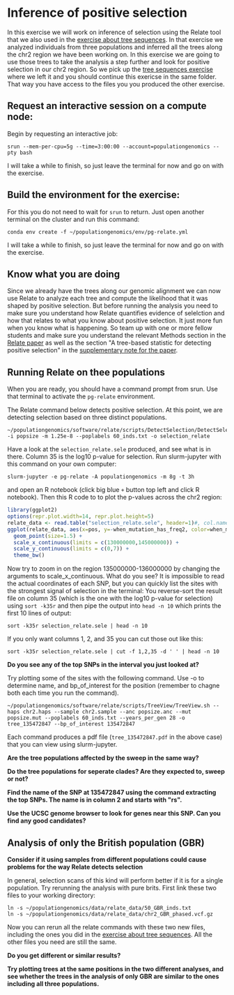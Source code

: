 
# Inference of positive selection

In this exercise we will work on inference of selection using the Relate tool that we also used in the [exercise about tree sequences](https://github.com/kaspermunch/PopulationGenomicsCourse/tree/master/Exercises/tree_sequences). In that exercise we analyzed individuals from three populations and inferred all the trees along the chr2 region we have been working on. In this exercise we are going to use those trees to take the analysis a step further and look for positive selection in our chr2 region. So we pick up the [tree sequences exercise](https://github.com/kaspermunch/PopulationGenomicsCourse/tree/master/Exercises/tree_sequences) where we left it and you should continue this exericse in the same folder. That way you have access to the files you you produced the other exercise.

## Request an interactive session on a compute node:

Begin by requesting an interactive job:

```
srun --mem-per-cpu=5g --time=3:00:00 --account=populationgenomics --pty bash
```

I will take a while to finish, so just leave the terminal for now and go on with the exercise.

## Build the environment for the exercise:

For this you do not need to wait for `srun` to return. Just open another terminal on the cluster and run this command: 

```
conda env create -f ~/populationgenomics/env/pg-relate.yml
```

I will take a while to finish, so just leave the terminal for now and go on with the exercise.

## Know what you are doing

Since we already have the trees along our genomic alignment we can now use Relate to analyze each tree and compute the likelihood that it was shaped by positive selection. But before running the analysis you need to make sure you understand how Relate quantifies evidence of selelction and how that relates to what you know about positive selection. It just more fun when you know what is happening. So team up with one or more fellow students and make sure you understand the relevant Methods section in the [Relate paper](https://www.nature.com/articles/s41588-019-0484-x) as well as the section "A tree-based statistic for detecting positive selection" in the [supplementary note for the paper](https://static-content.springer.com/esm/art%3A10.1038%2Fs41588-019-0484-x/MediaObjects/41588_2019_484_MOESM1_ESM.pdf).

## Running Relate on thee populations

When you are ready, you should have a command prompt from srun. Use that terminal to activate the `pg-relate` environment.

The Relate command below detects positive selection. At this point, we are detecting selection based on three distinct populations. 

```
~/populationgenomics/software/relate/scripts/DetectSelection/DetectSelection.sh -i popsize -m 1.25e-8 --poplabels 60_inds.txt -o selection_relate
```

Have a look at the `selection_relate.sele` produced, and see what is in there. Column 35 is the log10 p-value for selection. Run slurm-jupyter with this command on your own computer:

```
slurm-jupyter -e pg-relate -A populationgenomics -m 8g -t 3h
```

and open an R notebook (click big blue `+` button top left and click R notebook). Then this R code to to plot the p-values across the chr2 region:

```R
library(ggplot2)
options(repr.plot.width=14, repr.plot.height=5)
relate_data <- read.table("selection_relate.sele", header=1)#, col.names = c('Years', 'Effective_pop_size', 'X', 'Y', 'C'))
ggplot(relate_data, aes(x=pos, y=-when_mutation_has_freq2, color=when_mutation_has_freq2)) + 
  geom_point(size=1.5) + 
  scale_x_continuous(limits = c(130000000,145000000)) +
  scale_y_continuous(limits = c(0,7)) +
  theme_bw()
  ```

Now try to zoom in on the region 135000000-136000000 by changing the arguments to scale_x_continuous. What do you see? It is impossible to read the actual coordinates of each SNP, but you can quickly list the sites with the strongest signal of selection in the terminal: You reverse-sort the result file on column 35 (which is the one with the log10 p-value for selection) using `sort -k35r` and then pipe the output into `head -n 10` which prints the first 10 lines of output:

```
sort -k35r selection_relate.sele | head -n 10
```

If you only want columns 1, 2, and 35 you can cut those out like this:

```
sort -k35r selection_relate.sele | cut -f 1,2,35 -d ' ' | head -n 10
```

**Do you see any of the top SNPs in the interval you just looked at?**

Try plotting some of the sites with the following command. Use -o to determine name, and bp_of_interest for the position (remember to chagne both each time you run the command). 

```
~/populationgenomics/software/relate/scripts/TreeView/TreeView.sh --haps chr2.haps --sample chr2.sample --anc popsize.anc --mut popsize.mut --poplabels 60_inds.txt --years_per_gen 28 -o tree_135472847 --bp_of_interest 135472847
```

Each command produces a pdf file (`tree_135472847.pdf` in the above case) that you can view using slurm-jupyter.

**Are the tree populations affected by the sweep in the same way?**

**Do the tree populations for seperate clades? Are they expected to, sweep or not?**

**Find the name of the SNP at 135472847 using the command extracting the top SNPs. The name is in column 2 and starts with "rs".**

**Use the UCSC genome browser to look for genes near this SNP. Can you find any good candidates?**

## Analysis of only the British population (GBR)

**Consider if it using samples from different populations could cause problems for the way Relate detects selection**

In general, selection scans of this kind will perform better if it is for a single population. Try rerunning the analysis with pure brits. First link these two files to your working directory: 

```
ln -s ~/populationgenomics/data/relate_data/50_GBR_inds.txt
ln -s ~/populationgenomics/data/relate_data/chr2_GBR_phased.vcf.gz 
```

Now you can rerun all the relate commands with these two new files, including the ones you did in the [exercise about tree sequences](https://github.com/kaspermunch/PopulationGenomicsCourse/tree/master/Exercises/tree_sequences). All the other files you need are still the same.


**Do you get different or similar results?**

**Try plotting trees at the same positions in the two different analyses, and see whether the trees in the analysis of only GBR are similar to the ones including all three populations.**


